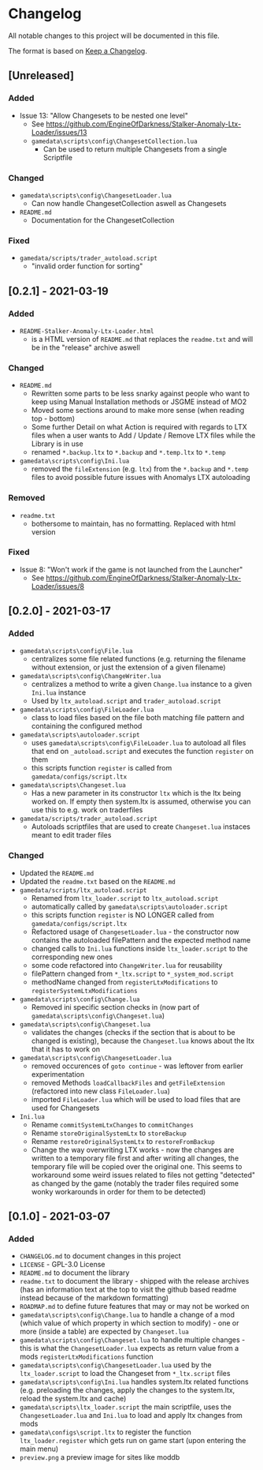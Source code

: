 # Changelog
All notable changes to this project will be documented in this file.

The format is based on [Keep a Changelog](https://keepachangelog.com/en/1.0.0/).

## [Unreleased]
### Added
- Issue 13: "Allow Changesets to be nested one level"
    - See https://github.com/EngineOfDarkness/Stalker-Anomaly-Ltx-Loader/issues/13
    - `gamedata\scripts\config\ChangesetCollection.lua`
        - Can be used to return multiple Changesets from a single Scriptfile
        
### Changed
- `gamedata\scripts\config\ChangesetLoader.lua`
    - Can now handle ChangesetCollection aswell as Changesets
- `README.md`
    - Documentation for the ChangesetCollection
    
### Fixed
- `gamedata/scripts/trader_autoload.script`
    - "invalid order function for sorting"

## [0.2.1] - 2021-03-19
### Added
- `README-Stalker-Anomaly-Ltx-Loader.html`
    - is a HTML version of `README.md` that replaces the `readme.txt` and will be in the "release" archive aswell

### Changed
- `README.md`
    - Rewritten some parts to be less snarky against people who want to keep using Manual Installation methods or JSGME instead of MO2
    - Moved some sections around to make more sense (when reading top - bottom)
    - Some further Detail on what Action is required with regards to LTX files when a user wants to Add / Update / Remove LTX files while the Library is in use
    - renamed `*.backup.ltx` to `*.backup` and `*.temp.ltx` to `*.temp`
- `gamedata\scripts\config\Ini.lua`
    - removed the `fileExtension` (e.g. `ltx`) from the `*.backup` and `*.temp` files to avoid possible future issues with Anomalys LTX autoloading

### Removed
- `readme.txt`
    - bothersome to maintain, has no formatting. Replaced with html version
    
### Fixed
- Issue 8: "Won't work if the game is not launched from the Launcher"
    - See https://github.com/EngineOfDarkness/Stalker-Anomaly-Ltx-Loader/issues/8

## [0.2.0] - 2021-03-17
### Added
- `gamedata\scripts\config\File.lua`
    - centralizes some file related functions (e.g. returning the filename without extension, or just the extension of a given filename)
- `gamedata\scripts\config\ChangeWriter.lua`
    - centralizes a method to write a given `Change.lua` instance to a given `Ini.lua` instance
    - Used by `ltx_autoload.script` and `trader_autoload.script`
- `gamedata\scripts\config\FileLoader.lua`
    - class to load files based on the file both matching file pattern and containing the configured method
- `gamedata\scripts\autoloader.script`
    - uses `gamedata\scripts\config\FileLoader.lua` to autoload all files that end on `_autoload.script` and executes the function `register` on them
    - this scripts function `register` is called from `gamedata/configs/script.ltx`
- `gamedata\scripts\Changeset.lua`
    - Has a new parameter in its constructor `ltx` which is the ltx being worked on. If empty then system.ltx is assumed, otherwise you can use this to e.g. work on traderfiles
- `gamedata/scripts/trader_autoload.script`
    - Autoloads scriptfiles that are used to create `Changeset.lua` instaces meant to edit trader files

### Changed
- Updated the `README.md`
- Updated the `readme.txt` based on the `README.md`
- `gamedata/scripts/ltx_autoload.script`
    - Renamed from `ltx_loader.script` to `ltx_autoload.script`
    - automatically called by `gamedata\scripts\autoloader.script`
    - this scripts function `register` is NO LONGER called from `gamedata/configs/script.ltx`
    - Refactored usage of `ChangesetLoader.lua` - the constructor now contains the autoloaded filePattern and the expected method name
    - changed calls to `Ini.lua` functions inside `ltx_loader.script` to the corresponding new ones
    - some code refactored into `ChangeWriter.lua` for reusability
    - filePattern changed from `*_ltx.script` to `*_system_mod.script`
    - methodName changed from `registerLtxModifications` to `registerSystemLtxModifications`
- `gamedata\scripts\config\Change.lua`
    - Removed ini specific section checks in (now part of `gamedata\scripts\config\Changeset.lua`)
- `gamedata\scripts\config\Changeset.lua` 
    - validates the changes (checks if the section that is about to be changed is existing), because the `Changeset.lua` knows about the ltx that it has to work on
- `gamedata\scripts\config\ChangesetLoader.lua`
    - removed occurences of `goto continue` - was leftover from earlier experimentation
    - removed Methods `loadCallbackFiles` and `getFileExtension` (refactored into new class `FileLoader.lua`)
    - imported `FileLoader.lua` which will be used to load files that are used for Changesets
- `Ini.lua`
    - Rename `commitSystemLtxChanges` to `commitChanges`
    - Rename `storeOriginalSystemLtx` to `storeBackup`
    - Rename `restoreOriginalSystemLtx` to `restoreFromBackup`
    - Change the way overwriting LTX works - now the changes are written to a temporary file first and after writing all changes, the temporary file will be copied over the original one. This seems to workaround some weird issues related to files not getting "detected" as changed by the game (notably the trader files required some wonky workarounds in order for them to be detected)

## [0.1.0] - 2021-03-07
### Added
 - `CHANGELOG.md` to document changes in this project
 - `LICENSE` - GPL-3.0 License 
 - `README.md` to document the library
 - `readme.txt` to document the library - shipped with the release archives (has an information text at the top to visit the github based readme instead because of the markdown formatting)
 - `ROADMAP.md` to define future features that may or may not be worked on
 - `gamedata\scripts\config\Change.lua` to handle a change of a mod (which value of which property in which section to modify) - one or more (inside a table) are expected by `Changeset.lua`
 - `gamedata\scripts\config\Changeset.lua` to handle multiple changes - this is what the `ChangesetLoader.lua` expects as return value from a mods `registerLtxModifications` function
 - `gamedata\scripts\config\ChangesetLoader.lua` used by the `ltx_loader.script` to load the Changeset from `*_ltx.script` files
 - `gamedata\scripts\config\Ini.lua` handles system.ltx related functions (e.g. preloading the changes, apply the changes to the system.ltx, reload the system.ltx and cache)
 - `gamedata\scripts\ltx_loader.script` the main scriptfile, uses the `ChangesetLoader.lua` and `Ini.lua` to load and apply ltx changes from mods
 - `gamedata\configs\script.ltx` to register the function `ltx_loader.register` which gets run on game start (upon entering the main menu)
 - `preview.png` a preview image for sites like moddb
